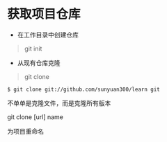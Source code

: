 # 获取项目仓库

* 在工作目录中创建仓库

> git init

* 从现有仓库克隆

> git clone

    $ git clone git://github.com/sunyuan300/learn git
    
不单单是克隆文件，而是克隆所有版本

git clone [url] name

为项目重命名
